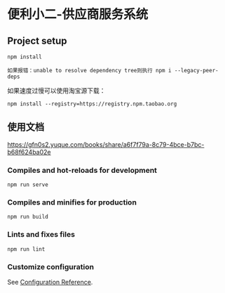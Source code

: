 # 便利小二-供应商服务系统
## Project setup
```
npm install

如果报错：unable to resolve dependency tree则执行 npm i --legacy-peer-deps
```

如果速度过慢可以使用淘宝源下载：

```
npm install --registry=https://registry.npm.taobao.org
```

## 使用文档
https://gfn0s2.yuque.com/books/share/a6f7f79a-8c79-4bce-b7bc-b68f624ba02e

### Compiles and hot-reloads for development
```
npm run serve
```

### Compiles and minifies for production
```
npm run build
```

### Lints and fixes files
```
npm run lint
```

### Customize configuration
See [Configuration Reference](https://cli.vuejs.org/config/).
